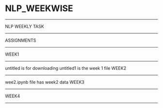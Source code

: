 # NLP_WEEKWISE
_________________
NLP WEEKLY TASK
_______________
ASSIGNMENTS
___________

WEEK1
_____
untitled is for downloading
untitled1 is the week 1 file
WEEK2
_____
wee2.ipynb file has week2 data
WEEK3
_____

WEEK4
_____
